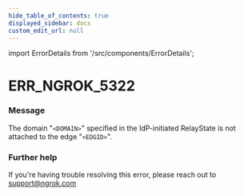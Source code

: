 ```yaml
---
hide_table_of_contents: true
displayed_sidebar: docs
custom_edit_url: null
---
```


import ErrorDetails from '/src/components/ErrorDetails';

# ERR_NGROK_5322

### Message
The domain "`<DOMAIN>`" specified in the IdP-initiated RelayState is not attached to the edge "`<EDGID>`".

### Further help
If you're having trouble resolving this error, please reach out to [support@ngrok.com](mailto:support@ngrok.com?subject=Help%20with%20ERR_NGROK_5322)

<ErrorDetails error='err_ngrok_5322' />
